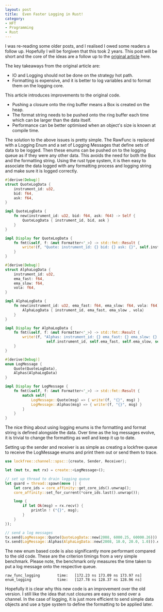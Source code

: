 ```yaml
---
layout: post
title:  Even Faster Logging in Rust! 
category:
- HFT
- Programming
- Rust
---
```


I was re-reading some older posts, and I realised I owed some readers a follow up. Hopefully I will be forgiven that this took 2 years.
This post will be short and the core of the ideas are a follow up to the [original article](https://markrbest.github.io/fast-logging-in-rust/) here.

The key takeaways from the original article are: 

* IO and Logging should not be done on the strategy hot path.
* Formatting is expensive, and it is better to log variables and to format them on the logging core.

This article introduces improvements to the original code. 

* Pushing a closure onto the ring buffer means a Box<T> is created on the heap.
* The format string needs to be pushed onto the ring buffer each time which can be larger than the data itself.
* Performance can be better optimised when an object's size is known at compile time. 

The solution to the above issues is pretty simple. 
The RawFunc is replaced with a Logging Enum and a set of Logging Messages that define sets of data to be logged. 
Then these enums can be pushed on to the logging queue as if they were any other data. This avoids the need for both the Box and the formatting string. 
Using the rust type system, it is then easy to associate the data logged with any formatting process and logging string and make sure it is logged correctly.  

```rust
#[derive(Debug)]
struct QuoteLogData {
    instrument_id: u32,
    bid: f64,
    ask: f64,
}

impl QuoteLogData {
    fn new(instrument_id: u32, bid: f64, ask: f64) -> Self {
        QuoteLogData { instrument_id, bid, ask }
    }
}

impl Display for QuoteLogData {
    fn fmt(&self, f: &mut Formatter<'_>) -> std::fmt::Result {
        write!(f, "Quote: instrument_id: {} bid: {} ask: {}", self.instrument_id, self.bid, self.ask)
    }
}

#[derive(Debug)]
struct AlphaLogData {
    instrument_id: u32,
    ema_fast: f64,
    ema_slow: f64,
    vola: f64,
}

impl AlphaLogData {
    fn new(instrument_id: u32, ema_fast: f64, ema_slow: f64, vola: f64) -> Self {
        AlphaLogData { instrument_id, ema_fast, ema_slow , vola}
    }
}

impl Display for AlphaLogData {
    fn fmt(&self, f: &mut Formatter<'_>) -> std::fmt::Result {
        write!(f, "Alphas: instrument_id: {} ema_fast: {} ema_slow: {} vola: {}",
                   self.instrument_id, self.ema_fast, self.ema_slow, self.vola)
    }
}

#[derive(Debug)]
enum LogMessage {
    Quote(QuoteLogData),
    Alphas(AlphaLogData)
}

impl Display for LogMessage {
    fn fmt(&self, f: &mut Formatter<'_>) -> std::fmt::Result {
        match self{
            LogMessage::Quote(msg) => { write!(f, "{}", msg) }
            LogMessage::Alphas(msg) => { write!(f, "{}", msg) }
        }
    }
}
```

The nice thing about using logging enums is the formatting and format string is defined alongside the data. 
Over time as the log messages evolve, it is trivial to change the formatting as well and keep it up to date.

Setting up the sender and receiver is as simple as creating a lockfree queue to receive the LogMessage enums and print them out or send them to trace.

```rust
use lockfree::channel::spsc::{create, Sender, Receiver};

let (mut tx, mut rx) = create::<LogMessage>();

// set up thread to drain logging queue
let guard = thread::spawn(move || {
    let core_ids = core_affinity::get_core_ids().unwrap();
    core_affinity::set_for_current(*core_ids.last().unwrap());

    loop {
        if let Ok(msg) = rx.recv() {
            println ! ("{}", msg);
        }
    }
});

// send a log messages
tx.send(LogMessage::Quote(QuoteLogData::new(2008, 6000.25, 60000.26))).expect("Error sending log message");
tx.send(LogMessage::Alphas(AlphaLogData::new(2008, 10.0, 20.0, 1.0))).expect("Error sending log message");

```

The new enum based code is also significantly more performant compared to the old code.
These are the criterion timings from a very simple benchmark. 
Please note, the benchmark only measures the time taken to put a log message onto the respective queue.

```
raw_func_logging        time:   [172.23 ns 173.09 ns 173.97 ns]
enum_logging            time:   [127.78 ns 128.37 ns 128.96 ns]
```

Hopefully it is clear why this new code is an improvement over the old version. I still like the idea that rust closures are easy to send over a channel.
In the case of logging, it is just more efficient to send simple data objects and use a type system to define the formatting to be applied later.
